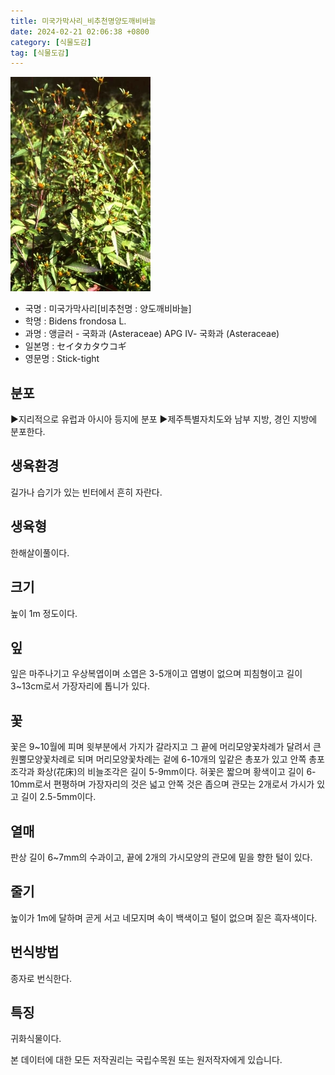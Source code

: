 ```yaml
---
title: 미국가막사리_비추천명양도깨비바늘
date: 2024-02-21 02:06:38 +0800
category: [식물도감]
tag: [식물도감]
---
```




![미국가막사리[비추천명 : 양도깨비바늘]](/assets/img/fileUpload/plants/basic/Compositae/Bidens/10061/1_th2.JPG)
- 국명 : 미국가막사리[비추천명 : 양도깨비바늘]
- 학명 : Bidens frondosa L.
- 과명 : 앵글러 - 국화과 (Asteraceae) APG Ⅳ- 국화과 (Asteraceae)
- 일본명 : セイタカタウコギ
- 영문명 : Stick-tight


## 분포
▶지리적으로 유럽과 아시아 등지에 분포
▶제주특별자치도와 남부 지방, 경인 지방에 분포한다.
## 생육환경
길가나 습기가 있는 빈터에서 흔히 자란다.
## 생육형
한해살이풀이다.
## 크기
높이 1m 정도이다.
## 잎
잎은 마주나기고 우상복엽이며 소엽은 3-5개이고 엽병이 없으며 피침형이고 길이 3~13cm로서 가장자리에 톱니가 있다.
## 꽃
꽃은 9~10월에 피며 윗부분에서 가지가 갈라지고 그 끝에 머리모양꽃차례가 달려서 큰 원뿔모양꽃차례로 되며 머리모양꽃차례는 겉에 6-10개의 잎같은 총포가 있고 안쪽 총포조각과 화상(花床)의 비늘조각은 길이 5-9mm이다. 혀꽃은 짧으며 황색이고 길이 6-10mm로서 편평하며 가장자리의 것은 넓고 안쪽 것은 좁으며 관모는 2개로서 가시가 있고 길이 2.5-5mm이다.
## 열매
판상 길이 6~7mm의 수과이고, 끝에 2개의 가시모양의 관모에 밑을 향한 털이 있다.
## 줄기
높이가 1m에 달하며 곧게 서고 네모지며 속이 백색이고 털이 없으며 짙은 흑자색이다.
## 번식방법
종자로 번식한다.
## 특징
귀화식물이다.






본 데이터에 대한 모든 저작권리는 국립수목원 또는 원저작자에게 있습니다.
